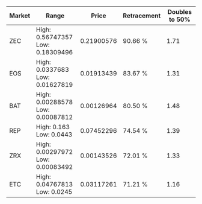 | Market | Range | Price| Retracement | Doubles to 50% |
| --- | --- | --- | --- | --- |
| ZEC | High: 0.56747357<br />Low: 0.18309496 | 0.21900576 | 90.66 % | 1.71 |
| EOS | High: 0.0337683<br />Low: 0.01627819 | 0.01913439 | 83.67 % | 1.31 |
| BAT | High: 0.00288578<br />Low: 0.00087812 | 0.00126964 | 80.50 % | 1.48 |
| REP | High: 0.163<br />Low: 0.0443 | 0.07452296 | 74.54 % | 1.39 |
| ZRX | High: 0.00297972<br />Low: 0.00083492 | 0.00143526 | 72.01 % | 1.33 |
| ETC | High: 0.04767813<br />Low: 0.0245 | 0.03117261 | 71.21 % | 1.16 |
